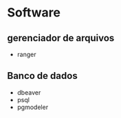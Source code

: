 # Software

## gerenciador de arquivos

* ranger
   
## Banco de dados

* dbeaver
* psql
* pgmodeler
